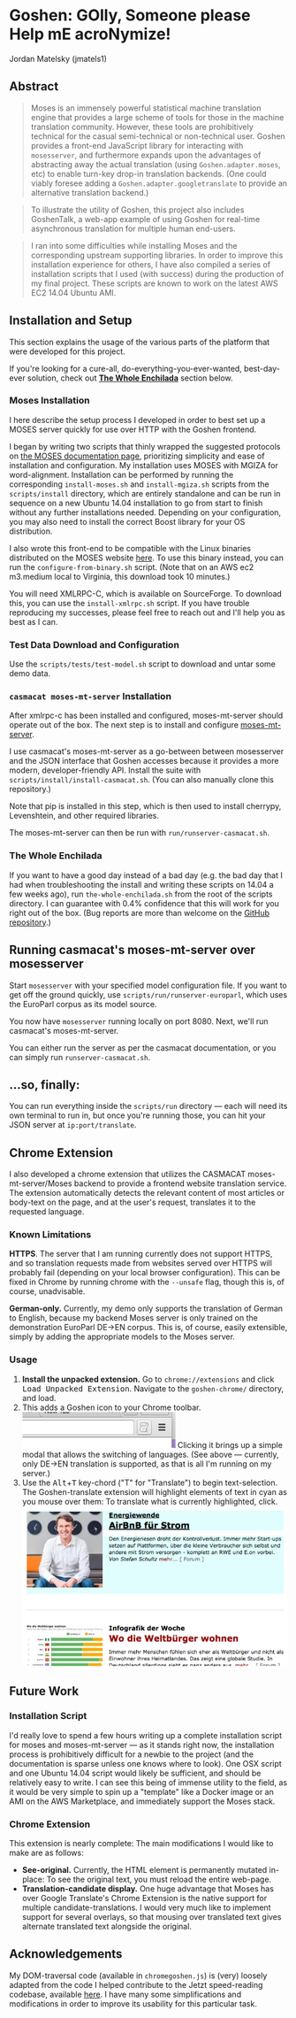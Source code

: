 # Goshen: GOlly, Someone please Help mE acroNymize!
Jordan Matelsky (jmatels1)

## Abstract
> Moses is an immensely powerful statistical machine translation engine that provides a large scheme of tools for those in the machine translation community. However, these tools are prohibitively technical for the casual semi-technical or non-technical user. Goshen provides a front-end JavaScript library for interacting with `mosesserver`, and furthermore expands upon the advantages of abstracting away the actual translation (using `Goshen.adapter.moses`, etc) to enable turn-key drop-in translation backends. (One could viably foresee adding a `Goshen.adapter.googletranslate` to provide an alternative translation backend.)

> To illustrate the utility of Goshen, this project also includes GoshenTalk, a web-app example of using Goshen for real-time asynchronous translation for multiple human end-users.

> I ran into some difficulties while installing Moses and the corresponding upstream supporting libraries. In order to improve this installation experience for others, I have also compiled a series of installation scripts that I used (with success) during the production of my final project. These scripts are known to work on the latest AWS EC2 14.04 Ubuntu AMI.

## Installation and Setup
This section explains the usage of the various parts of the platform that were developed for this project.

If you're looking for a cure-all, do-everything-you-ever-wanted, best-day-ever solution, check out [**The Whole Enchilada**](#the-whole-enchilada) section below.

### Moses Installation
I here describe the setup process I developed in order to best set up a MOSES server quickly for use over HTTP with the Goshen frontend.

I began by writing two scripts that thinly wrapped the suggested protocols on [the MOSES documentation page](http://www.statmt.org/moses/?n=Development.GetStarted), prioritizing simplicity and ease of installation and configuration. My installation uses MOSES with MGIZA for word-alignment. Installation can be performed by running the corresponding `install-moses.sh` and `install-mgiza.sh` scripts from the `scripts/install` directory, which are entirely standalone and can be run in sequence on a new Ubuntu 14.04 installation to go from start to finish without any further installations needed. Depending on your configuration, you may also need to install the correct Boost library for your OS distribution.

I also wrote this front-end to be compatible with the Linux binaries distributed on the MOSES website [here](http://www.statmt.org/moses/RELEASE-3.0/binaries/linux-64bit/linux-64bit.tgz). To use this binary instead, you can run the `configure-from-binary.sh` script. (Note that on an AWS ec2 m3.medium local to Virginia, this download took 10 minutes.)

You will need XMLRPC-C, which is available on SourceForge. To download this, you can use the `install-xmlrpc.sh` script. If you have trouble reproducing my successes, please feel free to reach out and I'll help you as best as I can.

### Test Data Download and Configuration
Use the `scripts/tests/test-model.sh` script to download and untar some demo data.

### `casmacat moses-mt-server` Installation
After xmlrpc-c has been installed and configured, moses-mt-server should operate out of the box. The next step is to install and configure [moses-mt-server](https://github.com/casmacat/moses-mt-server/tree/master/python_server).

I use casmacat's moses-mt-server as a go-between between mosesserver and the JSON interface that Goshen accesses because it provides a more modern, developer-friendly API. Install the suite with `scripts/install/install-casmacat.sh`. (You can also manually clone this repository.)

Note that pip is installed in this step, which is then used to install cherrypy, Levenshtein, and other required libraries.

The moses-mt-server can then be run with `run/runserver-casmacat.sh`.

### The Whole Enchilada
If you want to have a good day instead of a bad day (e.g. the bad day that I had when troubleshooting the install and writing these scripts on 14.04 a few weeks ago), run `the-whole-enchilada.sh` from the root of the scripts directory. I can guarantee with 0.4% confidence that this will work for you right out of the box. (Bug reports are more than welcome on the [GitHub repository](https://github.com/j6k4m8/en600.468-final/issues).)

## Running casmacat's moses-mt-server over mosesserver
Start `mosesserver` with your specified model configuration file. If you want to get off the ground quickly, use `scripts/run/runserver-europarl`, which uses the EuroParl corpus as its model source.

You now have `mosesserver` running locally on port 8080. Next, we'll run casmacat's moses-mt-server.

You can either run the server as per the casmacat documentation, or you can simply run `runserver-casmacat.sh`.

## ...so, finally:
You can run everything inside the `scripts/run` directory — each will need its own terminal to run in, but once you're running those, you can hit your JSON server at `ip:port/translate`.

## Chrome Extension
I also developed a chrome extension that utilizes the CASMACAT moses-mt-server/Moses backend to provide a frontend website translation service. The extension automatically detects the relevant content of most articles or body-text on the page, and at the user's request, translates it to the requested language.

### Known Limitations
**HTTPS**. The server that I am running currently does not support HTTPS, and so translation requests made from websites served over HTTPS will probably fail (depending on your local browser configuration). This can be fixed in Chrome by running chrome with the `--unsafe` flag, though this is, of course, unadvisable.

**German-only.** Currently, my demo only supports the translation of German to English, because my backend Moses server is only trained on the demonstration EuroParl DE→EN corpus. This is, of course, easily extensible, simply by adding the appropriate models to the Moses server.

### Usage
1. **Install the unpacked extension.** Go to `chrome://extensions` and click <kbd>Load Unpacked Extension</kbd>. Navigate to the `goshen-chrome/` directory, and load.
2. This adds a Goshen icon to your Chrome toolbar. ![](figs/chrome-bar.png) Clicking it brings up a simple modal that allows the switching of languages. (See above — currently, only DE→EN translation is supported, as that is all I'm running on my server.)
3. Use the <kbd>Alt</kbd>+<kbd>T</kbd> key-chord ("T" for "Translate") to begin text-selection. The Goshen-translate extension will highlight elements of text in cyan as you mouse over them: To translate what is currently highlighted, click.
  ![](figs/chrome-highlight.png)

## Future Work

### Installation Script
I'd really love to spend a few hours writing up a complete installation script for moses and moses-mt-server — as it stands right now, the installation process is prohibitively difficult for a newbie to the project (and the documentation is sparse unless one knows where to look). One OSX script and one Ubuntu 14.04 script would likely be sufficient, and should be relatively easy to write. I can see this being of immense utility to the field, as it would be very simple to spin up a "template" like a Docker image or an AMI on the AWS Marketplace, and immediately support the Moses stack.

### Chrome Extension
This extension is nearly complete: The main modifications I would like to make are as follows:
- **See-original.** Currently, the HTML element is permanently mutated in-place: To see the original text, you must reload the entire web-page.
- **Translation-candidate display.** One huge advantage that Moses has over Google Translate's Chrome Extension is the native support for multiple candidate-translations. I would very much like to implement support for several overlays, so that mousing over translated text gives alternate translated text alongside the original.

## Acknowledgements
My DOM-traversal code (available in `chromegoshen.js`) is (very) loosely adapted from the code I helped contribute to the Jetzt speed-reading codebase, available [here](https://github.com/ds300/jetzt/). I have many some simplifications and modifications in order to improve its usability for this particular task.
